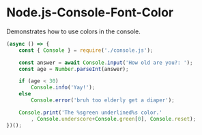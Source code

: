 # Node.js-Console-Font-Color

Demonstrates how to use colors in the console.

```js
(async () => {
    const { Console } = require('./console.js');

    const answer = await Console.input('How old are you?: ');
    const age = Number.parseInt(answer);

    if (age < 30)
        Console.info('Yay!');
    else
        Console.error('bruh too elderly get a diaper');

    Console.print('The %sgreen underlined%s color.'
        , Console.underscore+Console.green[0], Console.reset);
})();
```
